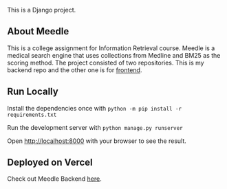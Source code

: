 This is a Django project.

## About Meedle

This is a college assignment for Information Retrieval course. Meedle is a medical search engine that uses collections from Medline and BM25 as the scoring method. The project consisted of two repositories. This is my backend repo and the other one is for [frontend](https://github.com/nisadn/meedle).

## Run Locally

Install the dependencies once with `python -m pip install -r requirements.txt` 

Run the development server with `python manage.py runserver`

Open [http://localhost:8000](http://localhost:8000) with your browser to see the result.

## Deployed on Vercel

Check out Meedle Backend [here](https://be-meedle.vercel.app/).
